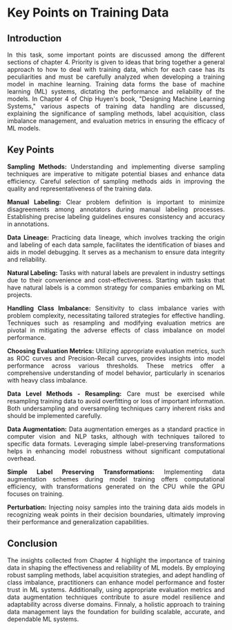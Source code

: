 # Key Points on Training Data

## Introduction
<p align="justify">
In this task, some important points are discussed among the different sections of chapter 4. Priority is given to ideas that bring together a general approach to how to deal with training data, which for each case has its peculiarities and must be carefully analyzed when developing a training model in machine learning. Training data forms the base of machine learning (ML) systems, dictating the performance and reliability of the models. In Chapter 4 of Chip Huyen's book, "Designing Machine Learning Systems," various aspects of training data handling are discussed, explaining the significance of sampling methods, label acquisition, class imbalance management, and evaluation metrics in ensuring the efficacy of ML models.
</p>

## Key Points
<p align="justify">
<b>Sampling Methods:</b> Understanding and implementing diverse sampling techniques are imperative to mitigate potential biases and enhance data efficiency. Careful selection of sampling methods aids in improving the quality and representativeness of the training data.
</p><p align="justify">
<b>Manual Labeling:</b> Clear problem definition is important to minimize disagreements among annotators during manual labeling processes. Establishing precise labeling guidelines ensures consistency and accuracy in annotations.
</p><p align="justify">
<b>Data Lineage:</b> Practicing data lineage, which involves tracking the origin and labeling of each data sample, facilitates the identification of biases and aids in model debugging. It serves as a mechanism to ensure data integrity and reliability.
</p><p align="justify">
<b>Natural Labeling:</b> Tasks with natural labels are prevalent in industry settings due to their convenience and cost-effectiveness. Starting with tasks that have natural labels is a common strategy for companies embarking on ML projects.
</p><p align="justify">
<b>Handling Class Imbalance:</b> Sensitivity to class imbalance varies with problem complexity, necessitating tailored strategies for effective handling. Techniques such as resampling and modifying evaluation metrics are pivotal in mitigating the adverse effects of class imbalance on model performance.
</p><p align="justify">
<b>Choosing Evaluation Metrics:</b> Utilizing appropriate evaluation metrics, such as ROC curves and Precision-Recall curves, provides insights into model performance across various thresholds. These metrics offer a comprehensive understanding of model behavior, particularly in scenarios with heavy class imbalance.
</p><p align="justify">
<b>Data Level Methods - Resampling:</b> Care must be exercised while resampling training data to avoid overfitting or loss of important information. Both undersampling and oversampling techniques carry inherent risks and should be implemented carefully.
</p><p align="justify">
<b>Data Augmentation:</b> Data augmentation emerges as a standard practice in computer vision and NLP tasks, although with techniques tailored to specific data formats. Leveraging simple label-preserving transformations helps in enhancing model robustness without significant computational overhead.
</p><p align="justify">
<b>Simple Label Preserving Transformations:</b> Implementing data augmentation schemes during model training offers computational efficiency, with transformations generated on the CPU while the GPU focuses on training.
</p><p align="justify">
<b>Perturbation:</b> Injecting noisy samples into the training data aids models in recognizing weak points in their decision boundaries, ultimately improving their performance and generalization capabilities.
</p>

## Conclusion
<p align="justify">
The insights collected from Chapter 4 highlight the importance of training data in shaping the effectiveness and reliability of ML models. By employing robust sampling methods, label acquisition strategies, and adept handling of class imbalance, practitioners can enhance model performance and foster trust in ML systems. Additionally, using appropriate evaluation metrics and data augmentation techniques contribute to asure model resilience and adaptability across diverse domains. Finnaly, a holistic approach to training data management lays the foundation for building scalable, accurate, and dependable ML systems.
</p>
